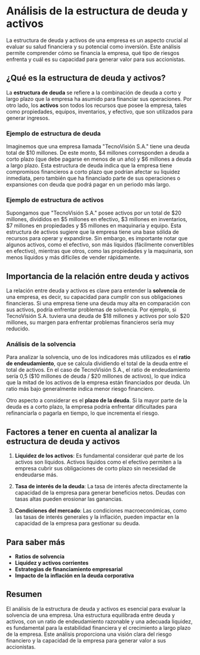 # Análisis de la estructura de deuda y activos

La estructura de deuda y activos de una empresa es un aspecto crucial al evaluar su salud financiera y su potencial como inversión. Este análisis permite comprender cómo se financia la empresa, qué tipo de riesgos enfrenta y cuál es su capacidad para generar valor para sus accionistas.

## ¿Qué es la estructura de deuda y activos?

La **estructura de deuda** se refiere a la combinación de deuda a corto y largo plazo que la empresa ha asumido para financiar sus operaciones. Por otro lado, los **activos** son todos los recursos que posee la empresa, tales como propiedades, equipos, inventarios, y efectivo, que son utilizados para generar ingresos.

### Ejemplo de estructura de deuda

Imaginemos que una empresa llamada "TecnoVisión S.A." tiene una deuda total de $10 millones. De este monto, $4 millones corresponden a deuda a corto plazo (que debe pagarse en menos de un año) y $6 millones a deuda a largo plazo. Esta estructura de deuda indica que la empresa tiene compromisos financieros a corto plazo que podrían afectar su liquidez inmediata, pero también que ha financiado parte de sus operaciones o expansiones con deuda que podrá pagar en un periodo más largo.

### Ejemplo de estructura de activos

Supongamos que "TecnoVisión S.A." posee activos por un total de $20 millones, divididos en $5 millones en efectivo, $3 millones en inventarios, $7 millones en propiedades y $5 millones en maquinaria y equipo. Esta estructura de activos sugiere que la empresa tiene una base sólida de recursos para operar y expandirse. Sin embargo, es importante notar que algunos activos, como el efectivo, son más líquidos (fácilmente convertibles en efectivo), mientras que otros, como las propiedades y la maquinaria, son menos líquidos y más difíciles de vender rápidamente.

## Importancia de la relación entre deuda y activos

La relación entre deuda y activos es clave para entender la **solvencia** de una empresa, es decir, su capacidad para cumplir con sus obligaciones financieras. Si una empresa tiene una deuda muy alta en comparación con sus activos, podría enfrentar problemas de solvencia. Por ejemplo, si TecnoVisión S.A. tuviera una deuda de $18 millones y activos por solo $20 millones, su margen para enfrentar problemas financieros sería muy reducido.

### Análisis de la solvencia

Para analizar la solvencia, uno de los indicadores más utilizados es el **ratio de endeudamiento**, que se calcula dividiendo el total de la deuda entre el total de activos. En el caso de TecnoVisión S.A., el ratio de endeudamiento sería 0,5 ($10 millones de deuda / $20 millones de activos), lo que indica que la mitad de los activos de la empresa están financiados por deuda. Un ratio más bajo generalmente indica menor riesgo financiero.

Otro aspecto a considerar es el **plazo de la deuda**. Si la mayor parte de la deuda es a corto plazo, la empresa podría enfrentar dificultades para refinanciarla o pagarla en tiempo, lo que incrementa el riesgo.

## Factores a tener en cuenta al analizar la estructura de deuda y activos

1. **Liquidez de los activos**: Es fundamental considerar qué parte de los activos son líquidos. Activos líquidos como el efectivo permiten a la empresa cubrir sus obligaciones de corto plazo sin necesidad de endeudarse más.

2. **Tasa de interés de la deuda**: La tasa de interés afecta directamente la capacidad de la empresa para generar beneficios netos. Deudas con tasas altas pueden erosionar las ganancias.

3. **Condiciones del mercado**: Las condiciones macroeconómicas, como las tasas de interés generales y la inflación, pueden impactar en la capacidad de la empresa para gestionar su deuda.

## Para saber más

- **Ratios de solvencia**
- **Liquidez y activos corrientes**
- **Estrategias de financiamiento empresarial**
- **Impacto de la inflación en la deuda corporativa**

## Resumen

El análisis de la estructura de deuda y activos es esencial para evaluar la solvencia de una empresa. Una estructura equilibrada entre deuda y activos, con un ratio de endeudamiento razonable y una adecuada liquidez, es fundamental para la estabilidad financiera y el crecimiento a largo plazo de la empresa. Este análisis proporciona una visión clara del riesgo financiero y la capacidad de la empresa para generar valor a sus accionistas.